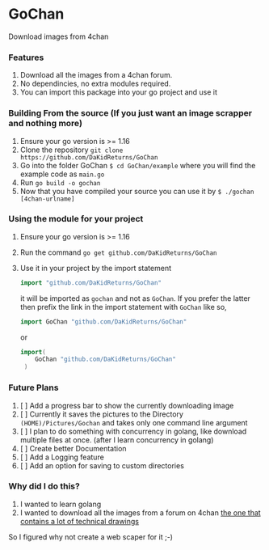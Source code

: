# GoChan

Download images from 4chan  

### Features
1. Download all the images from a 4chan forum.
2. No dependincies, no extra modules required.
3. You can import this package into your go project and use it

### Building From the source (If you just want an image scrapper and nothing more)
1. Ensure your go version is >= 1.16
2. Clone the repository `git clone https://github.com/DaKidReturns/GoChan`
3. Go into the folder GoChan `$ cd GoChan/example` where you will find the example code as `main.go`
4. Run `go build -o gochan`
5. Now that you have compiled your source you can use it by `$ ./gochan [4chan-urlname]`

### Using the module for your project
1. Ensure your go version is >= 1.16
2. Run the command `go get github.com/DaKidReturns/GoChan`
3. Use it in your project by the import statement 
	```go
	import "github.com/DaKidReturns/GoChan"
	``` 
	it will be imported as `gochan` and not as `GoChan`.
	If you prefer the latter then prefix the link in the import statement with `GoChan` like so, 
	```go 
	import GoChan "github.com/DaKidReturns/GoChan"
	``` 
	or
	
	```go
	import(
	 	GoChan "github.com/DaKidReturns/GoChan"
	 )
	 ```

### Future Plans
1. [ ] Add a progress bar to show the currently downloading image
2. [ ] Currently it saves the pictures to the Directory `(HOME)/Pictures/Gochan` and takes only one command line argument  
3. [ ] I plan to do something with concurrency in golang, like download multiple files at once. (after I learn concurrency in golang)
4. [ ] Create better Documentation
5. [ ] Add a Logging feature
6. [ ] Add an option for saving to custom directories  

### Why did I do this?
1. I wanted to learn golang
2. I wanted to download all the images from a forum on 4chan [the one that contains a lot of technical drawings][4chanLink]


So I figured why not create a web scaper for it ;-)

[LINKS]:()
[4chanLink]:https://boards.4chan.org/hr/thread/3828834
